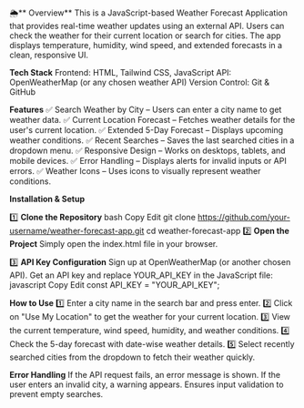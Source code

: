 🌦** Overview**
This is a JavaScript-based Weather Forecast Application that provides real-time weather updates using an external API. Users can check the weather for their current location or search for cities. The app displays temperature, humidity, wind speed, and extended forecasts in a clean, responsive UI.

**Tech Stack**
Frontend: HTML, Tailwind CSS, JavaScript
API: OpenWeatherMap (or any chosen weather API)
Version Control: Git & GitHub

**Features**
✅ Search Weather by City – Users can enter a city name to get weather data.
✅ Current Location Forecast – Fetches weather details for the user's current location.
✅ Extended 5-Day Forecast – Displays upcoming weather conditions.
✅ Recent Searches – Saves the last searched cities in a dropdown menu.
✅ Responsive Design – Works on desktops, tablets, and mobile devices.
✅ Error Handling – Displays alerts for invalid inputs or API errors.
✅ Weather Icons – Uses icons to visually represent weather conditions.

**Installation & Setup**

1️⃣ **Clone the Repository**
bash
Copy
Edit
git clone https://github.com/your-username/weather-forecast-app.git
cd weather-forecast-app
2️⃣ **Open the Project**
Simply open the index.html file in your browser.

3️⃣ **API Key Configuration**
Sign up at OpenWeatherMap (or another chosen API).
Get an API key and replace YOUR_API_KEY in the JavaScript file:
javascript
Copy
Edit
const API_KEY = "YOUR_API_KEY";

**How to Use**
1️⃣ Enter a city name in the search bar and press enter.
2️⃣ Click on "Use My Location" to get the weather for your current location.
3️⃣ View the current temperature, wind speed, humidity, and weather conditions.
4️⃣ Check the 5-day forecast with date-wise weather details.
5️⃣ Select recently searched cities from the dropdown to fetch their weather quickly.

**Error Handling**
If the API request fails, an error message is shown.
If the user enters an invalid city, a warning appears.
Ensures input validation to prevent empty searches.
